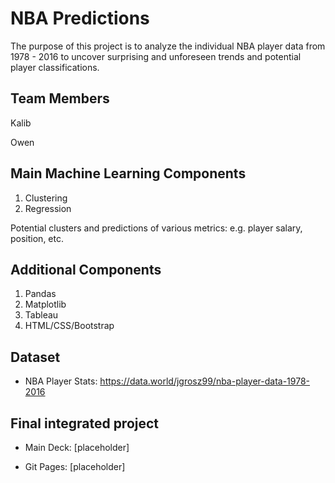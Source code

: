 # NBA Predictions

The purpose of this project is to analyze the individual NBA player data from 1978 - 2016 to uncover surprising and unforeseen trends and potential player classifications.

## Team Members
Kalib

Owen    

## Main Machine Learning Components
1. Clustering
2. Regression

Potential clusters and predictions of various metrics: e.g. player salary, position, etc.

## Additional Components
1. Pandas
2. Matplotlib
3. Tableau
4. HTML/CSS/Bootstrap

## Dataset
- NBA Player Stats: https://data.world/jgrosz99/nba-player-data-1978-2016


## Final integrated project

- Main Deck: [placeholder]

- Git Pages: [placeholder]
